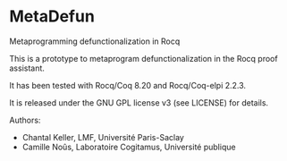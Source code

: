 # MetaDefun
Metaprogramming defunctionalization in Rocq

This is a prototype to metaprogram defunctionalization in the Rocq proof
assistant.

It has been tested with Rocq/Coq 8.20 and Rocq/Coq-elpi 2.2.3.

It is released under the GNU GPL license v3 (see LICENSE) for details.

Authors:
- Chantal Keller, LMF, Université Paris-Saclay
- Camille Noûs, Laboratoire Cogitamus, Université publique
